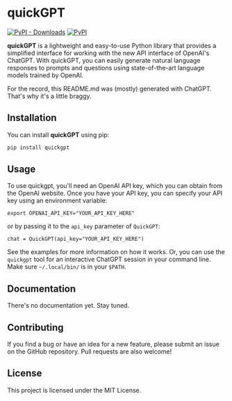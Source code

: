 # quickGPT

[![PyPI - Downloads](https://img.shields.io/pypi/dm/quickgpt?style=for-the-badge)](https://pypi.org/project/quickgpt/)
[![PyPI](https://img.shields.io/pypi/v/quickgpt?style=for-the-badge)](https://pypi.org/project/quickgpt/)

**quickGPT** is a lightweight and easy-to-use Python library that provides a simplified interface for working with the new API interface of OpenAI's ChatGPT. With quickGPT, you can easily generate natural language responses to prompts and questions using state-of-the-art language models trained by OpenAI.

For the record, this README.md was (mostly) generated with ChatGPT. That's why it's a little braggy.

## Installation

You can install **quickGPT** using pip:

```sh
pip install quickgpt
```

## Usage
To use quickgpt, you'll need an OpenAI API key, which you can obtain from the OpenAI website.
Once you have your API key, you can specify your API key using an environment variable:
```
export OPENAI_API_KEY="YOUR_API_KEY_HERE"
```

or by passing it to the `api_key` parameter of `QuickGPT`:
```
chat = QuickGPT(api_key="YOUR_API_KEY_HERE")
```

See the examples for more information on how it works. Or, you can use the `quickgpt` tool for an interactive ChatGPT session in your command line. Make sure `~/.local/bin/` is in your `$PATH`.

## Documentation
There's no documentation yet. Stay tuned.

## Contributing
If you find a bug or have an idea for a new feature, please submit an issue on the GitHub repository. Pull requests are also welcome!

## License
This project is licensed under the MIT License.
